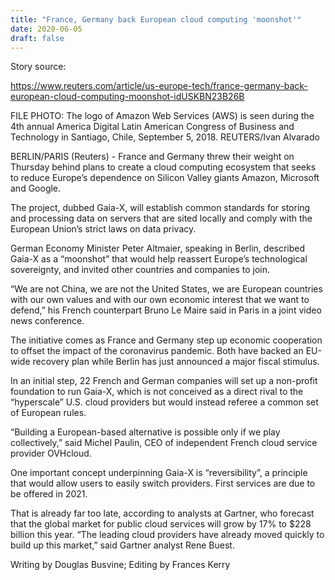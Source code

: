```yaml
---
title: "France, Germany back European cloud computing 'moonshot'" 
date: 2020-06-05 
draft: false 
---
```


Story source:

https://www.reuters.com/article/us-europe-tech/france-germany-back-european-cloud-computing-moonshot-idUSKBN23B26B


FILE PHOTO: The logo of Amazon Web Services (AWS) is seen during the 4th
annual America Digital Latin American Congress of Business and Technology in
Santiago, Chile, September 5, 2018. REUTERS/Ivan Alvarado

BERLIN/PARIS (Reuters) - France and Germany threw their weight on Thursday
behind plans to create a cloud computing ecosystem that seeks to reduce
Europe’s dependence on Silicon Valley giants Amazon, Microsoft and Google.

The project, dubbed Gaia-X, will establish common standards for storing and
processing data on servers that are sited locally and comply with the European
Union’s strict laws on data privacy.

German Economy Minister Peter Altmaier, speaking in Berlin, described Gaia-X
as a “moonshot” that would help reassert Europe’s technological sovereignty,
and invited other countries and companies to join.

“We are not China, we are not the United States, we are European countries
with our own values and with our own economic interest that we want to
defend,” his French counterpart Bruno Le Maire said in Paris in a joint video
news conference.

The initiative comes as France and Germany step up economic cooperation to
offset the impact of the coronavirus pandemic. Both have backed an EU-wide
recovery plan while Berlin has just announced a major fiscal stimulus.

In an initial step, 22 French and German companies will set up a non-profit
foundation to run Gaia-X, which is not conceived as a direct rival to the
“hyperscale” U.S. cloud providers but would instead referee a common set of
European rules.

“Building a European-based alternative is possible only if we play
collectively,” said Michel Paulin, CEO of independent French cloud service
provider OVHcloud.

One important concept underpinning Gaia-X is “reversibility”, a principle that
would allow users to easily switch providers. First services are due to be
offered in 2021.

That is already far too late, according to analysts at Gartner, who forecast
that the global market for public cloud services will grow by 17% to $228
billion this year. “The leading cloud providers have already moved quickly to
build up this market,” said Gartner analyst Rene Buest.

Writing by Douglas Busvine; Editing by Frances Kerry

